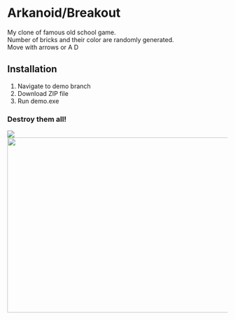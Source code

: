  Arkanoid/Breakout
 ===
My clone of famous old school game.<br>
 Number of bricks and their color are randomly generated.<br>
 Move with arrows or A D<br>

## Installation
1. Navigate to demo branch
2. Download ZIP file
3. Run demo.exe

 ### Destroy them all!

<img src="https://user-images.githubusercontent.com/23034890/34447457-15d2aad8-ecf5-11e7-8f35-ff5b752a6acd.gif" />
<img src="https://user-images.githubusercontent.com/23034890/34447470-34dcf5b4-ecf5-11e7-819c-a2facb0c61ae.png" width="605" height="400"/>

